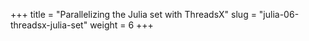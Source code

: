 +++
title = "Parallelizing the Julia set with ThreadsX"
slug = "julia-06-threadsx-julia-set"
weight = 6
+++
